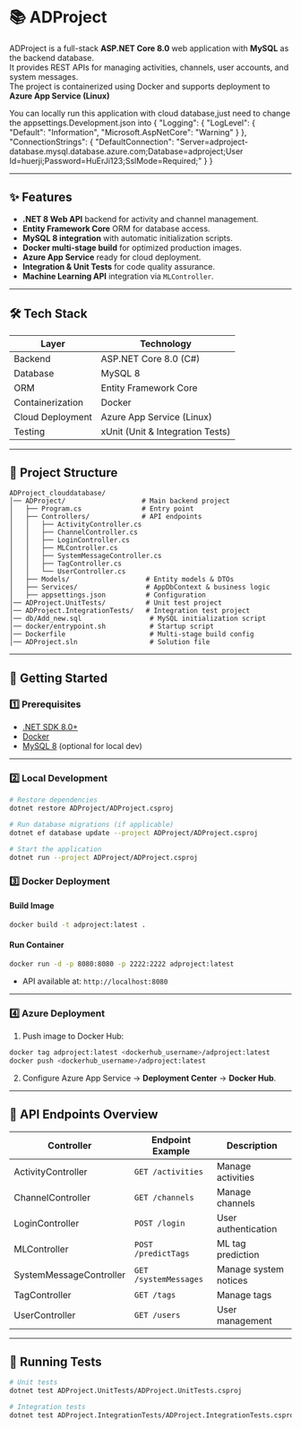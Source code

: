 # 📚 ADProject

ADProject is a full-stack **ASP.NET Core 8.0** web application with **MySQL** as the backend database.  
It provides REST APIs for managing activities, channels, user accounts, and system messages.  
The project is containerized using Docker and supports deployment to **Azure App Service (Linux)**

You can locally run this application with cloud database,just need to change the appsettings.Development.json into 
{
  "Logging": {
    "LogLevel": {
      "Default": "Information",
      "Microsoft.AspNetCore": "Warning"
    }
  },
  "ConnectionStrings": {
    "DefaultConnection": "Server=adproject-database.mysql.database.azure.com;Database=adproject;User Id=huerji;Password=HuErJi123;SslMode=Required;"
  }
}

---

## ✨ Features
- **.NET 8 Web API** backend for activity and channel management.
- **Entity Framework Core** ORM for database access.
- **MySQL 8 integration** with automatic initialization scripts.
- **Docker multi-stage build** for optimized production images.
- **Azure App Service** ready for cloud deployment.
- **Integration & Unit Tests** for code quality assurance.
- **Machine Learning API** integration via `MLController`.

---

## 🛠 Tech Stack
| Layer            | Technology |
|------------------|------------|
| Backend          | ASP.NET Core 8.0 (C#) |
| Database         | MySQL 8 |
| ORM              | Entity Framework Core |
| Containerization | Docker |
| Cloud Deployment | Azure App Service (Linux) |
| Testing          | xUnit (Unit & Integration Tests) |

---

## 📂 Project Structure
```
ADProject_clouddatabase/
│── ADProject/                   # Main backend project
│   ├── Program.cs               # Entry point
│   ├── Controllers/             # API endpoints
│   │   ├── ActivityController.cs
│   │   ├── ChannelController.cs
│   │   ├── LoginController.cs
│   │   ├── MLController.cs
│   │   ├── SystemMessageController.cs
│   │   ├── TagController.cs
│   │   └── UserController.cs
│   ├── Models/                   # Entity models & DTOs
│   ├── Services/                 # AppDbContext & business logic
│   ├── appsettings.json          # Configuration
│── ADProject.UnitTests/          # Unit test project
│── ADProject.IntegrationTests/   # Integration test project
│── db/Add_new.sql                 # MySQL initialization script
│── docker/entrypoint.sh           # Startup script
│── Dockerfile                     # Multi-stage build config
│── ADProject.sln                  # Solution file
```

---

## 🚀 Getting Started

### 1️⃣ Prerequisites
- [.NET SDK 8.0+](https://dotnet.microsoft.com/en-us/download/dotnet/8.0)
- [Docker](https://www.docker.com/)
- [MySQL 8](https://dev.mysql.com/downloads/mysql/) (optional for local dev)

---

### 2️⃣ Local Development
```bash
# Restore dependencies
dotnet restore ADProject/ADProject.csproj

# Run database migrations (if applicable)
dotnet ef database update --project ADProject/ADProject.csproj

# Start the application
dotnet run --project ADProject/ADProject.csproj
```



### 3️⃣ Docker Deployment

#### Build Image
```bash
docker build -t adproject:latest .
```

#### Run Container
```bash
docker run -d -p 8080:8080 -p 2222:2222 adproject:latest
```
- API available at: `http://localhost:8080`

---

### 4️⃣ Azure Deployment
1. Push image to Docker Hub:
```bash
docker tag adproject:latest <dockerhub_username>/adproject:latest
docker push <dockerhub_username>/adproject:latest
```
2. Configure Azure App Service → **Deployment Center** → **Docker Hub**.

---

## 🔌 API Endpoints Overview
| Controller | Endpoint Example | Description |
|------------|------------------|-------------|
| ActivityController | `GET /activities` | Manage activities |
| ChannelController | `GET /channels` | Manage channels |
| LoginController | `POST /login` | User authentication |
| MLController | `POST /predictTags` | ML tag prediction |
| SystemMessageController | `GET /systemMessages` | Manage system notices |
| TagController | `GET /tags` | Manage tags |
| UserController | `GET /users` | User management |

---

## 🧪 Running Tests
```bash
# Unit tests
dotnet test ADProject.UnitTests/ADProject.UnitTests.csproj

# Integration tests
dotnet test ADProject.IntegrationTests/ADProject.IntegrationTests.csproj
```

